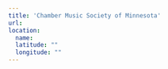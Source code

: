 ```yaml
---
title: 'Chamber Music Society of Minnesota'
url:
location:
  name:
  latitude: ""
  longitude: ""
---
```

